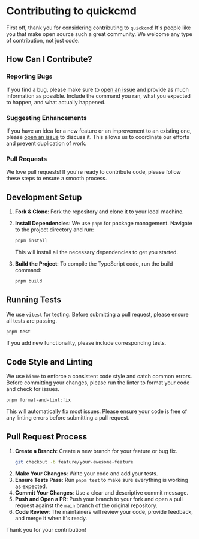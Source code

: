 # Contributing to quickcmd

First off, thank you for considering contributing to `quickcmd`! It's people like you that make open source such a great community. We welcome any type of contribution, not just code.

## How Can I Contribute?

### Reporting Bugs

If you find a bug, please make sure to [open an issue](https://github.com/shanksxz/quickcmd/issues/new) and provide as much information as possible. Include the command you ran, what you expected to happen, and what actually happened.

### Suggesting Enhancements

If you have an idea for a new feature or an improvement to an existing one, please [open an issue](https://github.com/shanksxz/quickcmd/issues/new) to discuss it. This allows us to coordinate our efforts and prevent duplication of work.

### Pull Requests

We love pull requests! If you're ready to contribute code, please follow these steps to ensure a smooth process.

## Development Setup

1.  **Fork & Clone**: Fork the repository and clone it to your local machine.
2.  **Install Dependencies**: We use `pnpm` for package management. Navigate to the project directory and run:

    ```bash
    pnpm install
    ```

    This will install all the necessary dependencies to get you started.

3.  **Build the Project**: To compile the TypeScript code, run the build command:
    ```bash
    pnpm build
    ```

## Running Tests

We use `vitest` for testing. Before submitting a pull request, please ensure all tests are passing.

```bash
pnpm test
```

If you add new functionality, please include corresponding tests.

## Code Style and Linting

We use `biome` to enforce a consistent code style and catch common errors. Before committing your changes, please run the linter to format your code and check for issues.

```bash
pnpm format-and-lint:fix
```

This will automatically fix most issues. Please ensure your code is free of any linting errors before submitting a pull request.

## Pull Request Process

1.  **Create a Branch**: Create a new branch for your feature or bug fix.
    ```bash
    git checkout -b feature/your-awesome-feature
    ```
2.  **Make Your Changes**: Write your code and add your tests.
3.  **Ensure Tests Pass**: Run `pnpm test` to make sure everything is working as expected.
4.  **Commit Your Changes**: Use a clear and descriptive commit message.
5.  **Push and Open a PR**: Push your branch to your fork and open a pull request against the `main` branch of the original repository.
6.  **Code Review**: The maintainers will review your code, provide feedback, and merge it when it's ready.

Thank you for your contribution! 